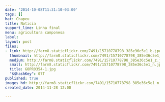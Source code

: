 ```yaml
---
date: '2014-10-08T11:31:10-03:00'
tags: []
hat: Chapeu
title: Noticia
support_line: Linha final
menu: agricultura camponesa
label: 
layout: post
files:
- link: http://farm8.staticflickr.com/7491/15710778798_385e36c5e1_b.jpg
  thumbnail: http://farm8.staticflickr.com/7491/15710778798_385e36c5e1_t.jpg
  medium: http://farm8.staticflickr.com/7491/15710778798_385e36c5e1_z.jpg
  small: http://farm8.staticflickr.com/7491/15710778798_385e36c5e1_n.jpg
  title: GOPR0354-1.jpg
  "$$hashKey": 07T
published: true
images_hd: http://farm8.staticflickr.com/7491/15710778798_385e36c5e1_n.jpg
created_date: 2014-11-28 12:00

---
```

